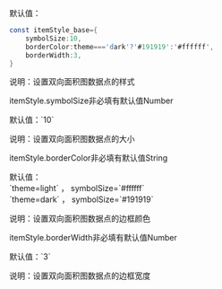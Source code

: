 默认值：

```d
const itemStyle_base={
    symbolSize:10,
    borderColor:theme==='dark'?'#191919':'#ffffff',
    borderWidth:3,
}
```

说明：设置双向面积图数据点的样式

<p class='ev_expand_title'>itemStyle.symbolSize<span class='ev_expand_required'>非必填</span><span class='ev_expand_defaults'>有默认值</span><span class='ev_expand_type'>Number</span>

<p class='ev_expand_introduce'>默认值：`10`

<p class='ev_expand_introduce'>说明：设置双向面积图数据点的大小

<p class='ev_expand_title'>itemStyle.borderColor<span class='ev_expand_required'>非必填</span><span class='ev_expand_defaults'>有默认值</span><span class='ev_expand_type'>String</span>

<p class='ev_expand_introduce'>默认值：<br>
`theme=light` ， symbolSize=`#ffffff`<br>
`theme=dark` ， symbolSize=`#191919`

<p class='ev_expand_introduce'>说明：设置双向面积图数据点的边框颜色

<p class='ev_expand_title'>itemStyle.borderWidth<span class='ev_expand_required'>非必填</span><span class='ev_expand_defaults'>有默认值</span><span class='ev_expand_type'>Number</span>

<p class='ev_expand_introduce'>默认值：`3`

<p class='ev_expand_introduce'>说明：设置双向面积图数据点的边框宽度
